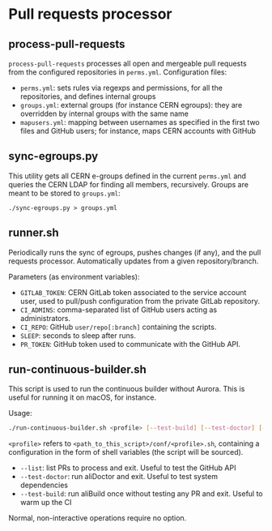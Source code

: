 Pull requests processor
=======================

process-pull-requests
---------------------

`process-pull-requests` processes all open and mergeable pull requests from the
configured repositories in `perms.yml`. Configuration files:

* `perms.yml`: sets rules via regexps and permissions, for all the repositories,
  and defines internal groups
* `groups.yml`: external groups (for instance CERN egroups): they are overridden
  by internal groups with the same name
* `mapusers.yml`: mapping between usernames as specified in the first two files
  and GitHub users; for instance, maps CERN accounts with GitHub


sync-egroups.py
---------------

This utility gets all CERN e-groups defined in the current `perms.yml` and
queries the CERN LDAP for finding all members, recursively. Groups are meant to
be stored to `groups.yml`:

    ./sync-egroups.py > groups.yml


runner.sh
---------
Periodically runs the sync of egroups, pushes changes (if any), and the pull
requests processor. Automatically updates from a given repository/branch.

Parameters (as environment variables):

* `GITLAB_TOKEN`: CERN GitLab token associated to the service account user, used
  to pull/push configuration from the private GitLab repository.
* `CI_ADMINS`: comma-separated list of GitHub users acting as administrators.
* `CI_REPO`: GitHub `user/repo[:branch]` containing the scripts.
* `SLEEP`: seconds to sleep after runs.
* `PR_TOKEN`: GitHub token used to communicate with the GitHub API.


run-continuous-builder.sh
-------------------------
This script is used to run the continuous builder without Aurora. This is useful for running it on
macOS, for instance.

Usage:

```bash
./run-continuous-builder.sh <profile> [--test-build] [--test-doctor] [--list]
```

`<profile>` refers to `<path_to_this_script>/conf/<profile>.sh`, containing a configuration in the
form of shell variables (the script will be sourced).

* `--list`: list PRs to process and exit. Useful to test the GitHub API
* `--test-doctor`: run aliDoctor and exit. Useful to test system dependencies
* `--test-build`: run aliBuild once without testing any PR and exit. Useful to warm up the CI

Normal, non-interactive operations require no option.
